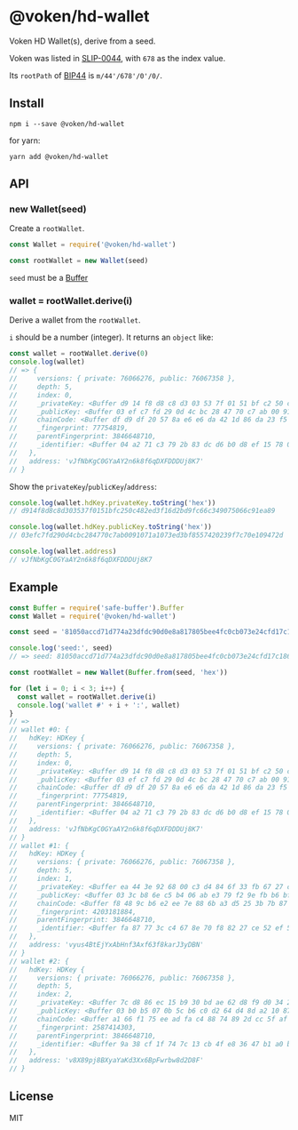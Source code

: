@voken/hd-wallet
================

Voken HD Wallet(s), derive from a seed.

Voken was listed in [SLIP-0044][SLIP-0044], with `678` as the index value.

[SLIP-0044]: https://github.com/satoshilabs/slips/blob/master/slip-0044.md

Its `rootPath` of [BIP44][BIP44] is `m/44'/678'/0'/0/`.


Install
-------

```
npm i --save @voken/hd-wallet
```

for yarn:

```
yarn add @voken/hd-wallet
```


API
---

### new Wallet(seed)

Create a `rootWallet`.

```javascript
const Wallet = require('@voken/hd-wallet')

const rootWallet = new Wallet(seed)
```

`seed` must be a [Buffer](https://nodejs.org/api/buffer.html)


### wallet = rootWallet.derive(i)

Derive a wallet from the `rootWallet`.

`i` should be a number (integer). It returns an `object` like:

```javascript
const wallet = rootWallet.derive(0)
console.log(wallet)
// => {
//     versions: { private: 76066276, public: 76067358 },
//     depth: 5,
//     index: 0,
//     _privateKey: <Buffer d9 14 f8 d8 c8 d3 03 53 7f 01 51 bf c2 50 c4 82 ed 3f 16 d2 bd 9f c6 6c 34 90 75 06 6c 91 ea 89>,
//     _publicKey: <Buffer 03 ef c7 fd 29 0d 4c bc 28 47 70 c7 ab 00 91 07 1a 10 73 ed 3b f8 55 74 20 23 9f 7c 70 e1 09 47 2d>,
//     chainCode: <Buffer df d9 df 20 57 8a e6 e6 da 42 1d 86 da 23 f5 83 5b 3c 25 66 da aa 5c 8b 50 09 7b ee 12 8f ea a9>,
//     _fingerprint: 77754819,
//     parentFingerprint: 3846648710,
//     _identifier: <Buffer 04 a2 71 c3 79 2b 83 dc d6 b0 d8 ef 15 78 00 a5 3e d2 8d d6>
//   },
//   address: 'vJfNbKgC0GYaAY2n6k8f6qDXFDDDUj8K7'
// }
```

Show the `privateKey`/`publicKey`/`address`:

```javascript
console.log(wallet.hdKey.privateKey.toString('hex'))
// d914f8d8c8d303537f0151bfc250c482ed3f16d2bd9fc66c349075066c91ea89

console.log(wallet.hdKey.publicKey.toString('hex'))
// 03efc7fd290d4cbc284770c7ab0091071a1073ed3bf8557420239f7c70e109472d

console.log(wallet.address)
// vJfNbKgC0GYaAY2n6k8f6qDXFDDDUj8K7
```

[BIP44]: https://github.com/bitcoin/bips/blob/master/bip-0044.mediawiki


Example
-------

```javascript
const Buffer = require('safe-buffer').Buffer
const Wallet = require('@voken/hd-wallet')

const seed = '81050accd71d774a23dfdc90d0e8a817805bee4fc0cb073e24cfd17c186a930dd62d8a588416e98aa046e982eedc6e4382c9ee68e6d78ff2c346b4f8efc7fbfa'

console.log('seed:', seed)
// => seed: 81050accd71d774a23dfdc90d0e8a817805bee4fc0cb073e24cfd17c186a930dd62d8a588416e98aa046e982eedc6e4382c9ee68e6d78ff2c346b4f8efc7fbfa

const rootWallet = new Wallet(Buffer.from(seed, 'hex'))

for (let i = 0; i < 3; i++) {
  const wallet = rootWallet.derive(i)
  console.log('wallet #' + i + ':', wallet)
}
// =>
// wallet #0: {
//   hdKey: HDKey {
//     versions: { private: 76066276, public: 76067358 },
//     depth: 5,
//     index: 0,
//     _privateKey: <Buffer d9 14 f8 d8 c8 d3 03 53 7f 01 51 bf c2 50 c4 82 ed 3f 16 d2 bd 9f c6 6c 34 90 75 06 6c 91 ea 89>,
//     _publicKey: <Buffer 03 ef c7 fd 29 0d 4c bc 28 47 70 c7 ab 00 91 07 1a 10 73 ed 3b f8 55 74 20 23 9f 7c 70 e1 09 47 2d>,
//     chainCode: <Buffer df d9 df 20 57 8a e6 e6 da 42 1d 86 da 23 f5 83 5b 3c 25 66 da aa 5c 8b 50 09 7b ee 12 8f ea a9>,
//     _fingerprint: 77754819,
//     parentFingerprint: 3846648710,
//     _identifier: <Buffer 04 a2 71 c3 79 2b 83 dc d6 b0 d8 ef 15 78 00 a5 3e d2 8d d6>
//   },
//   address: 'vJfNbKgC0GYaAY2n6k8f6qDXFDDDUj8K7'
// }
// wallet #1: {
//   hdKey: HDKey {
//     versions: { private: 76066276, public: 76067358 },
//     depth: 5,
//     index: 1,
//     _privateKey: <Buffer ea 44 3e 92 68 00 c3 d4 84 6f 33 fb 67 27 c1 c5 b5 eb 76 63 8a 05 e3 58 e2 a6 1f 62 c2 14 3e 2e>,
//     _publicKey: <Buffer 03 3c b8 6e c5 b4 06 ab e3 79 f2 9e fb b6 bf c4 36 b6 51 4d 37 2a 57 d8 4a 51 e7 79 0c f8 5b 2f 79>,
//     chainCode: <Buffer f8 48 9c b6 e2 ee 7e 88 6b a3 d5 25 3b 7b 87 ac 9a aa de dc 0f 2a 10 bf 50 72 b0 3d 6f 07 2d 2c>,
//     _fingerprint: 4203181884,
//     parentFingerprint: 3846648710,
//     _identifier: <Buffer fa 87 77 3c c4 67 8e 70 f8 82 27 ce 52 ef 5c 7c e1 36 c6 c2>
//   },
//   address: 'vyus4BtEjYxAbHnf3Axf63f8karJ3yDBN'
// }
// wallet #2: {
//   hdKey: HDKey {
//     versions: { private: 76066276, public: 76067358 },
//     depth: 5,
//     index: 2,
//     _privateKey: <Buffer 7c d8 86 ec 15 b9 30 bd ae 62 d8 f9 d0 34 29 eb aa 2d 32 6a de a1 b1 43 ff 61 f8 f0 f8 ba 3b a0>,
//     _publicKey: <Buffer 03 b0 b5 07 0b 5c b6 c0 d2 64 d4 8d a2 10 87 9d 2f 93 9d 4c 9b 1e ac 02 ec 70 49 90 54 93 0f a8 54>,
//     chainCode: <Buffer a1 66 f1 75 ee ad fa c4 88 74 89 2d cc 5f af 7f bb cc 4f 8b a4 cb d1 a0 5a 77 c7 4b d9 b5 ce 37>,
//     _fingerprint: 2587414303,
//     parentFingerprint: 3846648710,
//     _identifier: <Buffer 9a 38 cf 1f 74 7c 13 cb 4f e8 36 47 b1 a0 bd 3c c0 94 cd 32>
//   },
//   address: 'v8X89pj8BXyaYaKd3Xx6BpFwrbw8d2D8F'
// }
```


License
-------

MIT
